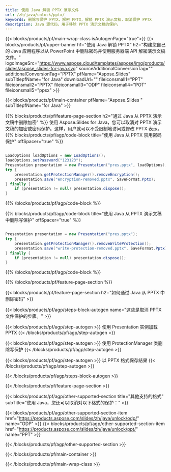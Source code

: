 ```yaml
---
title: 使用 Java 解锁 PPTX 演示文件
url: /zh/java/unlock/pptx/
keywords: 删除写保护 PPTX，解密 PPTX，解锁 PPTX 演示文稿，取消保护 PPTX
description: Java 源代码，用于移除 PPTX 演示文稿的保护。
---
```


{{< blocks/products/pf/main-wrap-class isAutogenPage="true">}}
{{< blocks/products/pf/upper-banner h1="使用 Java 解锁 PPTX" h2="构建您自己的 Java 应用程序以从 PowerPoint 中删除密码并使用服务器端 API 解密演示文稿文件。" logoImageSrc="https://www.aspose.cloud/templates/aspose/img/products/slides/aspose_slides-for-java.svg" sourceAdditionalConversionTag="" additionalConversionTag="PPTX" pfName="Aspose.Slides" subTitlepfName="for Java" downloadUrl="" fileiconsmall1="PPT" fileiconsmall2="PPTX" fileiconsmall3="ODP" fileiconsmall4="POT" fileiconsmall5="ppsx" >}}

{{< blocks/products/pf/main-container pfName="Aspose.Slides " subTitlepfName="for Java" >}}

{{% blocks/products/pf/feature-page-section  h2="通过 Java 从 PPTX 演示文稿中删除加密" %}}
使用 Aspose.Slides for Java，您可以取消对 PPTX 演示文稿的加密或密码保护。这样，用户就可以不受限制地访问或修改 PPTX 表示。
{{% blocks/products/pf/agp/code-block title="使用 Java 从 PPTX 禁用密码保护" offSpacer="true" %}}

```java

LoadOptions loadOptions = new LoadOptions();
loadOptions.setPassword("123123");
Presentation presentation = new Presentation("pres.pptx", loadOptions);
try {
    presentation.getProtectionManager().removeEncryption();
    presentation.save("encryption-removed.pptx", SaveFormat.Pptx);
} finally {
    if (presentation != null) presentation.dispose();
}
```

{{% /blocks/products/pf/agp/code-block %}}

{{% blocks/products/pf/agp/code-block title="使用 Java 从 PPTX 演示文稿中删除写保护" offSpacer="true" %}}

```java

Presentation presentation = new Presentation("pres.pptx");
try {
    presentation.getProtectionManager().removeWriteProtection();
    presentation.save("write-protection-removed.pptx", SaveFormat.Pptx);
} finally {
    if (presentation != null) presentation.dispose();
}
```

{{% /blocks/products/pf/agp/code-block %}}

{{% /blocks/products/pf/feature-page-section %}}

{{< blocks/products/pf/feature-page-section  h2="如何通过 Java 从 PPTX 中删除密码" >}}

{{< blocks/products/pf/agp/steps-block-autogen name="这些是取消 PPTX 文件保护的步骤。" >}}

{{< blocks/products/pf/agp/step-autogen >}}
使用 Presentation 实例加载 PPTX
{{< /blocks/products/pf/agp/step-autogen >}}

{{< blocks/products/pf/agp/step-autogen >}}
使用 ProtectionManager 类删除写保护
{{< /blocks/products/pf/agp/step-autogen >}}

{{< blocks/products/pf/agp/step-autogen >}}
以 PPTX 格式保存结果
{{< /blocks/products/pf/agp/step-autogen >}}

{{< /blocks/products/pf/agp/steps-block-autogen >}}

{{< /blocks/products/pf/feature-page-section >}}

{{< blocks/products/pf/agp/other-supported-section title="其他支持的格式" subTitle="使用 Java，您还可以取消对以下格式的保护：" >}}

{{< blocks/products/pf/agp/other-supported-section-item href="https://products.aspose.com/slides/zh/java/unlock/odp/" name="ODP" >}}
{{< blocks/products/pf/agp/other-supported-section-item href="https://products.aspose.com/slides/zh/java/unlock/ppt/" name="PPT" >}}


{{< /blocks/products/pf/agp/other-supported-section >}}

{{< /blocks/products/pf/main-container >}}
    
{{< /blocks/products/pf/main-wrap-class >}}